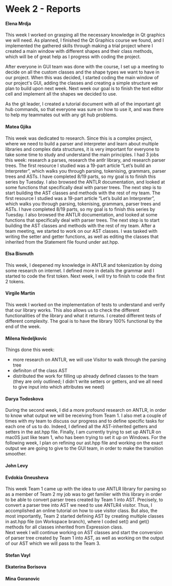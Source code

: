 # Week 2 - Reports

#### Elena Mrdja
This week I worked on grasping all the necessary knowledge in Qt graphics we will need. As planned, I finished the Qt Graphics course we found, and I implemented the gathered skills through making a trial project where I created a main window with different shapes and their class methods, which will be of great help as I progress with coding the project.

After everyone in GUI team was done with the course, I set up a meeting to decide on all the custom classes and the shape types we want to have in our project. When this was decided, I started coding the main window of our project's GUI, adding the classes and creating a simple structure we plan to build upon next week. Next week our goal is to finish the text editor cell and implement all the shapes we decided to use.

As the git leader, I created a tutorial document with all of the important git hub commands, so that everyone was sure on how to use it, and was there to help my teammates out with any git hub problems.

#### Matea Gjika

This week was dedicated to research. Since this is a complex project, where we need to build a parser and interpreter and learn about multiple libraries and complex data structures, it is very important for everyone to take some time to study and understand the main principles. I had 3 jobs this week: research a parses, research the antlr library, and research parser trees. 
The first resource I studied was a 19-part article “Let’s build an Interpreter”, which walks you through parsing, tokenising, grammars, parser trees and ASTs. I have completed 8/19 parts, so my goal is to finish this series by Tuesday.
I also browsed the ANTLR documentation, and looked at some functions that specifically deal with parser trees. 
The next step is to start building the AST classes and methods with the rest of my team.
The first resource I studied was a 19-part article “Let’s build an Interpreter”, which walks you through parsing, tokenising, grammars, parser trees and ASTs. I have completed 8/19 parts, so my goal is to finish this series by Tuesday.
I also browsed the ANTLR documentation, and looked at some functions that specifically deal with parser trees. 
The next step is to start building the AST classes and methods with the rest of my team. After a team meeting, we started to work on our AST classes. I was tasked with writing the setter and getter functions, as well as editing the classes that inherited from the Statement file found under ast.hpp.


#### Elsa Bismuth

This week, I deepened my knowledge in ANTLR and tokenization by doing some research on internet. I defined more in details the grammar and I started to code the first token. Next week, I will try to finish to code the first 2 tokens.

#### Virgile Martin 

This week I worked on the implementation of tests to understand and verify that our library works. This also allows us to check the different functionalities of the library and what it returns. I created different tests of different complexity. The goal is to have the library 100% functional by the end of the week.

#### Milena Nedeljkovic
Things done this week:
- more research on ANTLR, we will use Visitor to walk through the parsing tree
- definiton of the class AST
- distributed the work for filling up already defined classes to the team (they are only outlined; I didn't write setters or getters,
and we all need to give input into which attributes we need)


#### Darya Todoskova
During the second week, I did a more profound research on ANTLR, in order to know what output we will be receiving from Team 1. I also met a couple of times with my team to discuss our progress and to define specific tasks for each one of us to do. Indeed, I defined all the AST-inherited getters and setters in the ast.hpp file. Finally, I am currently trying to set up ANTLR on mac0S just like team 1, who has been trying to set it up on Windows. For the following week, I plan on refining our ast.hpp file and working on the exact output we are going to give to the GUI team, in order to make the transition smoother.


#### John Levy 

#### Evdokia Gneusheva

This week Team 1 came up with the idea to use ANTLR library for parsing so as a member of Team 2 my job was to get familier with this library in order to be able to convert parser trees created by Team 1 into AST. Precisely, to convert a parser tree into AST we need to use ANTLR4 visitor. Thus, I accomplished an online tutorial on how to use visitor class. But also, the most importantly, Team 2 started defining AST by creating multiple classes in ast.hpp file (on Workspace branch), where I coded set() and get() methods for all classes inherited from Expression class.  
Next week I will continue working on AST classes and start the conversion of parser tree created by Team 1 into AST, as well as working on the output of our AST which we will pass to the Team 3.

#### Stefan Vayl

#### Ekaterina Borisova

#### Mina Goranovic

